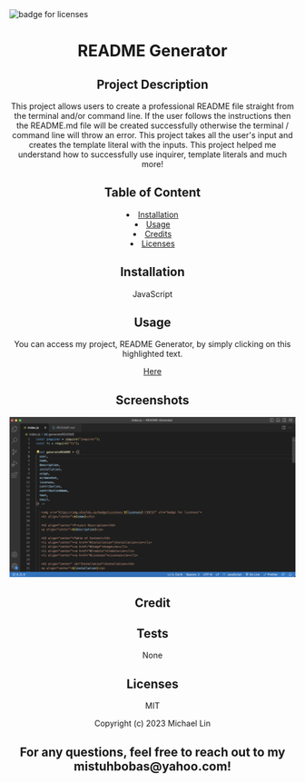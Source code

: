 
   <img src="https://img.shields.io/badge/Licenses-MIT-f39f37" alt="badge for licenses"> 
   <h1 align="center">README Generator</h1>

   <h2 align="center">Project Description</h2>
   <p align="center">This project allows users to create a professional README file straight from the terminal and/or command line. If the user follows the instructions then the README.md file will be created successfully otherwise the terminal / command line will throw an error. This project takes all the user's input and creates the template literal with the inputs. This project helped me understand how to successfully use inquirer, template literals and much more!</p>
   
   <h2 align="center">Table of Content</h2>
   <li align="center"><a href="#Installation">Installation</a></li>
   <li align="center"><a href="#Usage">Usage</a></li>
   <li align="center"><a href="#Credits">Credits</a></li>
   <li align="center"><a href="#Licenses">Licenses</a></li>
     
   <h2 align="center" id="Installation">Installation</h2>
   <p align="center">JavaScript</p>
   
   <h2 align="center" id="Usage">Usage</h2>
   <p align="center">You can access my project, README Generator, by simply clicking on this highlighted text.</p>
   <p align="center"><a href="https://github.com/Michaelx626/README-Generator" target="_blank">Here</a></p>
   
   <h2 align="center">Screenshots</h2>

   ![text](https://github.com/Michaelx626/README-Generator/blob/main/Screenshot/Screen%20Shot%202023-02-14%20at%2010.58.56%20PM.png)
   
   <h2 align="center" id="Credits">Credit</h2>
   <p align="center"><a href="" target="_blank"></a></p>

   <h2 align="center">Tests</h2>
   <p align="center">None</p>
   
   <h2 align="center" id="Licenses">Licenses</h2>
   <p align="center">MIT</p>

   <p align="center">Copyright (c) 2023 Michael Lin</p>

   <h2 align="center">For any questions, feel free to reach out to my mistuhbobas@yahoo.com!</h2>
   
